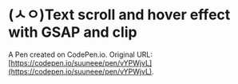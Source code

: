 # (ㅅㅇ)Text scroll and hover effect with GSAP and clip

A Pen created on CodePen.io. Original URL: [https://codepen.io/suuneee/pen/vYPWjvL](https://codepen.io/suuneee/pen/vYPWjvL).

